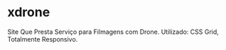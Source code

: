# xdrone
 Site Que Presta Serviço para Filmagens com Drone.  Utilizado: CSS Grid, Totalmente Responsivo.
